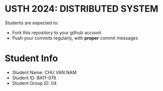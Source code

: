 USTH 2024: DISTRIBUTED SYSTEM
=====================================================

Students are expected to:
* Fork this repository to your github account
* Push your commits regularly, with **proper** commit messages


Student Info
=========================

* Student Name: CHU VAN NAM
* Student ID: BA11-076
* Student Group ID: 04
